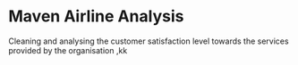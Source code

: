 # Maven Airline Analysis
Cleaning and analysing the customer satisfaction level towards the services provided by the organisation
,kk

